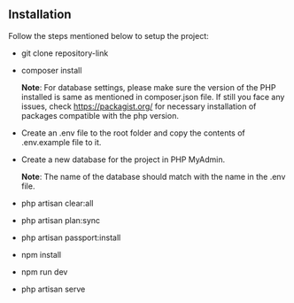 
## Installation 

Follow the steps mentioned below to setup the project:

* git clone repository-link
 
* composer install 

    **Note**: For database settings, please make sure the version of the PHP installed is  same as mentioned in composer.json file. If still you face any issues, check https://packagist.org/ for necessary installation of packages compatible with the php version.

* Create an .env file to the root folder and copy the contents of .env.example file to it.

* Create a new database for the project in PHP MyAdmin.

    **Note**: The name of the database should match with the name in the .env file.

* php artisan clear:all

* php artisan plan:sync

* php artisan passport:install

* npm install 

* npm run dev

* php artisan serve


